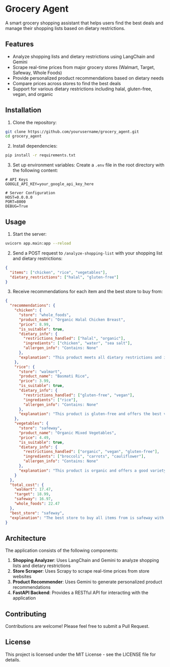 # Grocery Agent

A smart grocery shopping assistant that helps users find the best deals and manage their shopping lists based on dietary restrictions.

## Features

- Analyze shopping lists and dietary restrictions using LangChain and Gemini
- Scrape real-time prices from major grocery stores (Walmart, Target, Safeway, Whole Foods)
- Provide personalized product recommendations based on dietary needs
- Compare prices across stores to find the best deals
- Support for various dietary restrictions including halal, gluten-free, vegan, and organic

## Installation

1. Clone the repository:
```bash
git clone https://github.com/yourusername/grocery_agent.git
cd grocery_agent
```

2. Install dependencies:
```bash
pip install -r requirements.txt
```

3. Set up environment variables:
Create a `.env` file in the root directory with the following content:
```
# API Keys
GOOGLE_API_KEY=your_google_api_key_here

# Server Configuration
HOST=0.0.0.0
PORT=8000
DEBUG=True
```

## Usage

1. Start the server:
```bash
uvicorn app.main:app --reload
```

2. Send a POST request to `/analyze-shopping-list` with your shopping list and dietary restrictions:
```json
{
  "items": ["chicken", "rice", "vegetables"],
  "dietary_restrictions": ["halal", "gluten-free"]
}
```

3. Receive recommendations for each item and the best store to buy from:
```json
{
  "recommendations": {
    "chicken": {
      "store": "whole_foods",
      "product_name": "Organic Halal Chicken Breast",
      "price": 8.99,
      "is_suitable": true,
      "dietary_info": {
        "restrictions_handled": ["halal", "organic"],
        "ingredients": ["chicken", "water", "sea salt"],
        "allergen_info": "Contains: None"
      },
      "explanation": "This product meets all dietary restrictions and is from a reputable brand."
    },
    "rice": {
      "store": "walmart",
      "product_name": "Basmati Rice",
      "price": 3.99,
      "is_suitable": true,
      "dietary_info": {
        "restrictions_handled": ["gluten-free", "vegan"],
        "ingredients": ["rice"],
        "allergen_info": "Contains: None"
      },
      "explanation": "This product is gluten-free and offers the best value."
    },
    "vegetables": {
      "store": "safeway",
      "product_name": "Organic Mixed Vegetables",
      "price": 4.49,
      "is_suitable": true,
      "dietary_info": {
        "restrictions_handled": ["organic", "vegan", "gluten-free"],
        "ingredients": ["broccoli", "carrots", "cauliflower"],
        "allergen_info": "Contains: None"
      },
      "explanation": "This product is organic and offers a good variety of vegetables."
    }
  },
  "total_cost": {
    "walmart": 17.47,
    "target": 18.99,
    "safeway": 16.97,
    "whole_foods": 22.47
  },
  "best_store": "safeway",
  "explanation": "The best store to buy all items from is safeway with a total cost of $16.97. This recommendation is based on price, availability, and dietary restrictions."
}
```

## Architecture

The application consists of the following components:

1. **Shopping Analyzer**: Uses LangChain and Gemini to analyze shopping lists and dietary restrictions
2. **Store Scraper**: Uses Scrapy to scrape real-time prices from store websites
3. **Product Recommender**: Uses Gemini to generate personalized product recommendations
4. **FastAPI Backend**: Provides a RESTful API for interacting with the application

## Contributing

Contributions are welcome! Please feel free to submit a Pull Request.

## License

This project is licensed under the MIT License - see the LICENSE file for details. 
